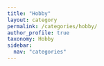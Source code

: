 ```yaml
---
title: "Hobby"
layout: category
permalink: /categories/hobby/
author_profile: true
taxonomy: Hobby
sidebar:
  nav: "categories"
---
```

